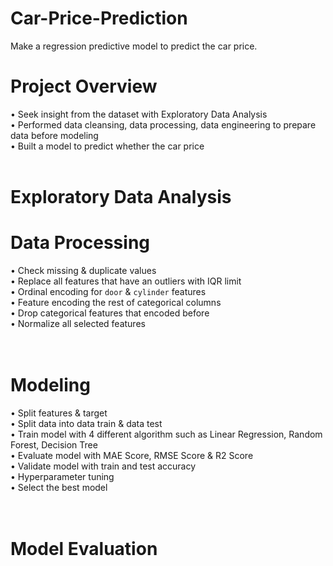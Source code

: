# Car-Price-Prediction
Make a regression predictive model to predict the car price.

# Project Overview

• Seek insight from the dataset with Exploratory Data Analysis <br>
• Performed data cleansing, data processing, data engineering to prepare data before modeling<br>
• Built a model to predict whether the car price<br>
<br>
# Exploratory Data Analysis

# **Data Processing**<br>
• Check missing & duplicate values<br>
• Replace all features that have an outliers with IQR limit<br>
• Ordinal encoding for `door` & `cylinder` features<br>
• Feature encoding the rest of categorical columns<br>
• Drop categorical features that encoded before<br>
• Normalize all selected features <br>
<br><br>
# **Modeling**<br>
• Split features & target<br>
• Split data into data train & data test<br>
• Train model with 4 different algorithm such as Linear Regression, Random Forest, Decision Tree<br>
• Evaluate model with MAE Score, RMSE Score & R2 Score<br>
• Validate model with train and test accuracy <br>
• Hyperparameter tuning<br>
• Select the best model<br>
<br><br>
# **Model Evaluation**<br>
